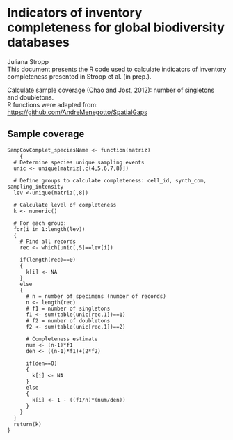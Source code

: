 # Indicators of inventory completeness for global biodiversity databases
Juliana Stropp<br/>
This document presents the R code used to calculate indicators of inventory completeness presented in Stropp et al. (in prep.).

Calculate sample coverage (Chao and Jost, 2012): number of singletons and doubletons.<br/>R functions were adapted from: https://github.com/AndreMenegotto/SpatialGaps

## Sample coverage
```
SampCovComplet_speciesName <- function(matriz)
    {
  # Determine species unique sampling events
  unic <- unique(matriz[,c(4,5,6,7,8)])
  
  # Define groups to calculate completeness: cell_id, synth_com, sampling_intensity
  lev <-unique(matriz[,8])

  # Calculate level of completeness
  k <- numeric()
  
  # For each group:
  for(i in 1:length(lev))
  {
    # Find all records
    rec <- which(unic[,5]==lev[i])
    
    if(length(rec)==0)
    {
      k[i] <- NA
    }
    else
    {
      # n = number of specimens (number of records)
      n <- length(rec)
      # f1 = number of singletons
      f1 <- sum(table(unic[rec,1])==1)
      # f2 = number of doubletons
      f2 <- sum(table(unic[rec,1])==2)
      
      # Completeness estimate
      num <- (n-1)*f1
      den <- ((n-1)*f1)+(2*f2)
      
      if(den==0)
      {
        k[i] <- NA
      }
      else
      {
        k[i] <- 1 - ((f1/n)*(num/den))
      }
    }
  }
  return(k)
}
```

